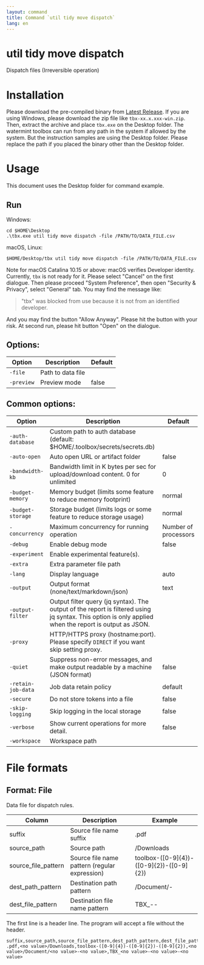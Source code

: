 ```yaml
---
layout: command
title: Command `util tidy move dispatch`
lang: en
---
```


# util tidy move dispatch

Dispatch files (Irreversible operation)

# Installation

Please download the pre-compiled binary from [Latest Release](https://github.com/watermint/toolbox/releases/latest). If you are using Windows, please download the zip file like `tbx-xx.x.xxx-win.zip`. Then, extract the archive and place `tbx.exe` on the Desktop folder. 
The watermint toolbox can run from any path in the system if allowed by the system. But the instruction samples are using the Desktop folder. Please replace the path if you placed the binary other than the Desktop folder.

# Usage

This document uses the Desktop folder for command example.

## Run

Windows:
```
cd $HOME\Desktop
.\tbx.exe util tidy move dispatch -file /PATH/TO/DATA_FILE.csv
```

macOS, Linux:
```
$HOME/Desktop/tbx util tidy move dispatch -file /PATH/TO/DATA_FILE.csv
```

Note for macOS Catalina 10.15 or above: macOS verifies Developer identity. Currently, `tbx` is not ready for it. Please select "Cancel" on the first dialogue. Then please proceed "System Preference", then open "Security & Privacy", select "General" tab.
You may find the message like:
> "tbx" was blocked from use because it is not from an identified developer.

And you may find the button "Allow Anyway". Please hit the button with your risk. At second run, please hit button "Open" on the dialogue.

## Options:

| Option     | Description       | Default |
|------------|-------------------|---------|
| `-file`    | Path to data file |         |
| `-preview` | Preview mode      | false   |

## Common options:

| Option             | Description                                                                                                                                           | Default              |
|--------------------|-------------------------------------------------------------------------------------------------------------------------------------------------------|----------------------|
| `-auth-database`   | Custom path to auth database (default: $HOME/.toolbox/secrets/secrets.db)                                                                             |                      |
| `-auto-open`       | Auto open URL or artifact folder                                                                                                                      | false                |
| `-bandwidth-kb`    | Bandwidth limit in K bytes per sec for upload/download content. 0 for unlimited                                                                       | 0                    |
| `-budget-memory`   | Memory budget (limits some feature to reduce memory footprint)                                                                                        | normal               |
| `-budget-storage`  | Storage budget (limits logs or some feature to reduce storage usage)                                                                                  | normal               |
| `-concurrency`     | Maximum concurrency for running operation                                                                                                             | Number of processors |
| `-debug`           | Enable debug mode                                                                                                                                     | false                |
| `-experiment`      | Enable experimental feature(s).                                                                                                                       |                      |
| `-extra`           | Extra parameter file path                                                                                                                             |                      |
| `-lang`            | Display language                                                                                                                                      | auto                 |
| `-output`          | Output format (none/text/markdown/json)                                                                                                               | text                 |
| `-output-filter`   | Output filter query (jq syntax). The output of the report is filtered using jq syntax. This option is only applied when the report is output as JSON. |                      |
| `-proxy`           | HTTP/HTTPS proxy (hostname:port). Please specify `DIRECT` if you want skip setting proxy.                                                             |                      |
| `-quiet`           | Suppress non-error messages, and make output readable by a machine (JSON format)                                                                      | false                |
| `-retain-job-data` | Job data retain policy                                                                                                                                | default              |
| `-secure`          | Do not store tokens into a file                                                                                                                       | false                |
| `-skip-logging`    | Skip logging in the local storage                                                                                                                     | false                |
| `-verbose`         | Show current operations for more detail.                                                                                                              | false                |
| `-workspace`       | Workspace path                                                                                                                                        |                      |

# File formats

## Format: File

Data file for dispatch rules.

| Column              | Description                                   | Example                                   |
|---------------------|-----------------------------------------------|-------------------------------------------|
| suffix              | Source file name suffix                       | .pdf                                      |
| source_path         | Source path                                   | <no value>/Downloads                      |
| source_file_pattern | Source file name pattern (regular expression) | toolbox-([0-9]{4})-([0-9]{2})-([0-9]{2})  |
| dest_path_pattern   | Destination path pattern                      | <no value>/Document/<no value>-<no value> |
| dest_file_pattern   | Destination file name pattern                 | TBX_<no value>-<no value>-<no value>      |

The first line is a header line. The program will accept a file without the header.
```
suffix,source_path,source_file_pattern,dest_path_pattern,dest_file_pattern
.pdf,<no value>/Downloads,toolbox-([0-9]{4})-([0-9]{2})-([0-9]{2}),<no value>/Document/<no value>-<no value>,TBX_<no value>-<no value>-<no value>
```


